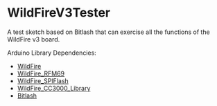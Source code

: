 WildFireV3Tester
================
A test sketch based on Bitlash that can exercise all the functions of the WildFire v3 board.

Arduino Library Dependencies:
* [WildFire](https://github.com/wickeddevice/WildFire)
* [WildFire_RFM69](https://github.com/wickeddevice/WildFire_RFM69)
* [WildFire_SPIFlash](https://github.com/wickeddevice/WildFire_SPIFlash)
* [WildFire_CC3000_Library](https://github.com/wickeddevice/WildFire_CC3000_Library)
* [Bitlash](https://github.com/billroy/bitlash)
